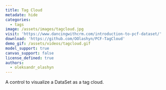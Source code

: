 ```yaml
---
title: Tag Cloud
metadate: hide
categories:
  - tags
image: /assets/images/tagcloud.jpg
visit: 'https://www.dancingwithcrm.com/introduction-to-pcf-dataset/'
download: 'https://github.com/OOlashyn/PCF-TagCloud'
demo_gif: /assets/videos/tagcloud.gif
model_support: true
canvas_support: false
license_defined: true
authors:
  - oleksandr_olashyn
---
```


A control to visualize a DataSet as a tag cloud.
